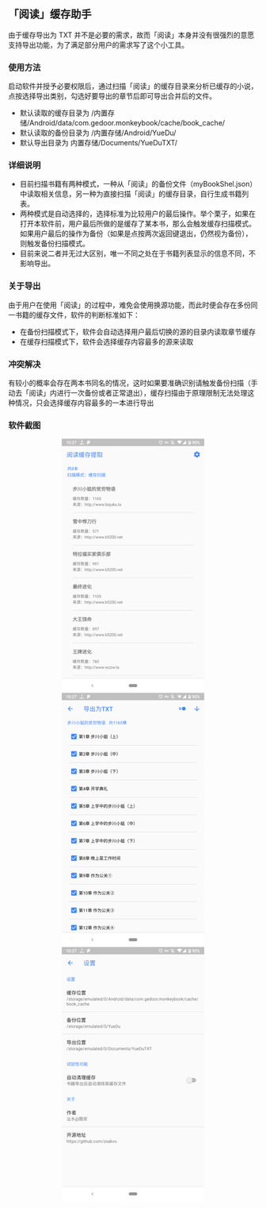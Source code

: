 ## 「阅读」缓存助手
由于缓存导出为 TXT 并不是必要的需求，故而「阅读」本身并没有很强烈的意愿支持导出功能，为了满足部分用户的需求写了这个小工具。

### 使用方法
启动软件并授予必要权限后，通过扫描「阅读」的缓存目录来分析已缓存的小说，点按选择导出类别，勾选好要导出的章节后即可导出合并后的文件。
- 默认读取的缓存目录为 /内置存储/Android/data/com.gedoor.monkeybook/cache/book_cache/
- 默认读取的备份目录为 /内置存储/Android/YueDu/
- 默认导出目录为 内置存储/Documents/YueDuTXT/

### 详细说明
- 目前扫描书籍有两种模式，一种从「阅读」的备份文件（myBookShel.json）中读取相关信息，另一种为直接扫描「阅读」的缓存目录，自行生成书籍列表。
- 两种模式是自动选择的，选择标准为比较用户的最后操作。举个栗子，如果在打开本软件前，用户最后所做的是缓存了某本书，那么会触发缓存扫描模式。如果用户最后的操作为备份（如果是点按两次返回键退出，仍然视为备份），则触发备份扫描模式。
- 目前来说二者并无过大区别，唯一不同之处在于书籍列表显示的信息不同，不影响导出。

### 关于导出
由于用户在使用「阅读」的过程中，难免会使用换源功能，而此时便会存在多份同一书籍的缓存文件，软件的判断标准如下：
- 在备份扫描模式下，软件会自动选择用户最后切换的源的目录内读取章节缓存
- 在缓存扫描模式下，软件会选择缓存内容最多的源来读取

### 冲突解决
有较小的概率会存在两本书同名的情况，这时如果要准确识别请触发备份扫描（手动去「阅读」内进行一次备份或者正常退出），缓存扫描由于原理限制无法处理这种情况，只会选择缓存内容最多的一本进行导出


### 软件截图
<div  align="center">
<img src="./screenshots/1.png" height = "512" alt="书籍列表" align=center />
<img src="./screenshots/2.png" height = "512" alt="章节列表" align=center />
<img src="./screenshots/3.png" height = "512" alt="设置界面" align=center />
</div>
